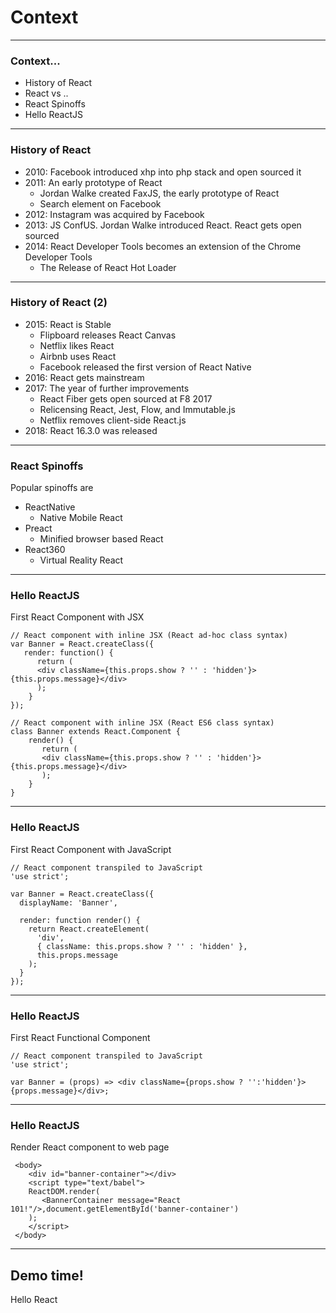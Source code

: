 # Context

---
### Context...

- History of React
- React vs ..
- React Spinoffs
- Hello ReactJS

---
### History of React
- 2010: Facebook introduced xhp into php stack and open sourced it
- 2011: An early prototype of React
    - Jordan Walke created FaxJS, the early prototype of React
    - Search element on Facebook
- 2012: Instagram was acquired by Facebook
- 2013: JS ConfUS. Jordan Walke introduced React. React gets open sourced
- 2014: React Developer Tools becomes an extension of the Chrome Developer Tools
    - The Release of React Hot Loader

---
### History of React (2)
- 2015: React is Stable
    - Flipboard releases React Canvas
    - Netflix likes React
    - Airbnb uses React
    - Facebook released the first version of React Native 
- 2016: React gets mainstream
- 2017: The year of further improvements
    - React Fiber gets open sourced at F8 2017
    - Relicensing React, Jest, Flow, and Immutable.js
    - Netflix removes client-side React.js
- 2018: React 16.3.0 was released

---
### React Spinoffs
Popular spinoffs are
- ReactNative
    - Native Mobile React
- Preact
    - Minified browser based React
- React360
    - Virtual Reality React

---
### Hello ReactJS

First React Component with JSX
```
// React component with inline JSX (React ad-hoc class syntax)
var Banner = React.createClass({ 
   render: function() { 
      return (
      <div className={this.props.show ? '' : 'hidden'}>{this.props.message}</div>
      );
    }
});

// React component with inline JSX (React ES6 class syntax)
class Banner extends React.Component { 
    render() { 
       return (
       <div className={this.props.show ? '' : 'hidden'}>{this.props.message}</div>
       );
    }
}
```

---
### Hello ReactJS

First React Component with JavaScript
```
// React component transpiled to JavaScript 
'use strict';

var Banner = React.createClass({
  displayName: 'Banner',

  render: function render() {
    return React.createElement(
      'div',
      { className: this.props.show ? '' : 'hidden' },
      this.props.message
    );
  }
});
```

---
### Hello ReactJS

First React Functional Component 
```
// React component transpiled to JavaScript 
'use strict';

var Banner = (props) => <div className={props.show ? '':'hidden'}> {props.message}</div>;

```

---
### Hello ReactJS
Render React component to web page

```
 <body>
    <div id="banner-container"></div>
    <script type="text/babel">
    ReactDOM.render(
       <BannerContainer message="React 101!"/>,document.getElementById('banner-container')
    );
    </script>
 </body>
 ```

---
<!-- .slide: data-background="url('images/demo.jpg')" data-background-size="cover" --> 
<!-- .slide: class="lab" -->
## Demo time!
Hello React

